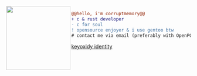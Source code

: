 <img src="https://avatars.githubusercontent.com/u/88046785" align="left" height="175"/>

```diff
@@hello, i'm corruptmemory@@
+ с & rust developer
- c for soul
! opensource enjoyer & i use gentoo btw
# contact me via email (preferably with OpenPGP encryption): corruрt [АТ] kijу [DОT] nеt (do not copy)
```
<a href="https://keyoxide.org/hkp/5A17E7D9588D5DDB4922721DFE7A80CDB89E934F">keyoxidy identity</a>

